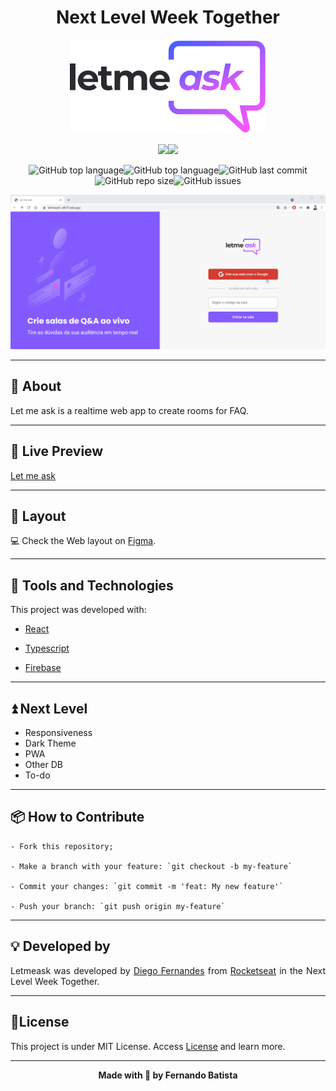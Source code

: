 <h1 align="center">Next Level Week Together</h1>

<p align="center">
<img src="./.github/logo.svg"/>
</p>

<div align="center">
<img src="https://img.shields.io/badge/ROCKETSEAT-NLW%206.0-835afd?style=for-the-badge&logo=appveyor"/><img src="https://img.shields.io/badge/LICENSE-MIT-835afd?style=for-the-badge&logo=appveyor" />

![GitHub top language](https://img.shields.io/github/languages/count/Nandosbx/letmeask?color=835afd&&style=for-the-badge&logo=appveyor)![GitHub top language](https://img.shields.io/github/languages/top/Nandosbx/letmeask?color=835afd&&style=for-the-badge&logo=appveyor)![GitHub last commit](https://img.shields.io/github/last-commit/Nandosbx/letmeask?color=835afd&&style=for-the-badge&logo=appveyor)![GitHub repo size](https://img.shields.io/github/repo-size/Nandosbx/letmeask?color=835afd&&style=for-the-badge&logo=appveyor)![GitHub issues](https://img.shields.io/github/issues/Nandosbx/letmeask?color=835afd&&style=for-the-badge&logo=appveyor)
</div>

<p align="center">
<img src="./.github/letmeask.gif"/>

------------

<h2>💬 About</h2>

Let me ask is a realtime web app to create rooms for FAQ.

------------

<h2>👀 Live Preview</h2>

<a href="https://letmeask-cd67f.web.app/">Let me ask</a>

------------
<h2>🎨 Layout</h2>
<div align="justify">

💻 Check the Web layout on <a href="https://www.figma.com/file/dayLLWnU13RTyCMbvpw058/Letmeask?node-id=0%3A1">Figma</a>.


------------

<h2>🔧 Tools and Technologies</h2>

This project was developed with:

- [React](https://reactjs.org/ "React")
  
- [Typescript](https://www.typescriptlang.org/ "Typescript")

- [Firebase](https://www.firebase.google.com/ "Firebase")

------------
<h2>⏫ Next Level</h2>

- Responsiveness
- Dark Theme
- PWA
- Other DB
- To-do

------------
<h2>📦 How to Contribute</h2>

```
- Fork this repository;

- Make a branch with your feature: `git checkout -b my-feature`

- Commit your changes: `git commit -m 'feat: My new feature'`

- Push your branch: `git push origin my-feature`
```
------------

<h2>💡 Developed by</h2>
Letmeask was developed by <a href="https://github.com/diego3g">Diego Fernandes</a> from <a href="https://rocketseat.com.br/">Rocketseat</a> in the Next Level Week Together.

------------


<h2>📝License</h2>

This project is under MIT License. Access <a href="https://github.com/Nandosbx/podcastr-next/blob/master/LICENSE.md">License</a> and learn more.

------------


<footer align="center">
 <strong align="center">Made with 💜 by Fernando Batista</strong>
</footer>
